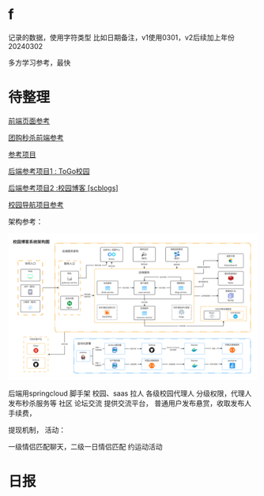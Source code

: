 # f
记录的数据，使用字符类型
比如日期备注，v1使用0301，v2后续加上年份20240302

多方学习参考，最快
# 待整理
<!--无颜祖  -->
[前端页面参考](https://gitee.com/yaozy717/hbhzdtn)

[团购秒杀前端参考](https://gitee.com/luochangqing/ccm-esn-uniapp?_from=gitee_search)

[参考项目](https://github.com/oddfar/campus-example)

[后端参考项目1 : ToGo校园](https://gitee.com/zengyunengineer/TOGO_School_Miniprograme?_from=gitee_search)


[后端参考项目2 :校园博客 [scblogs]](https://gitee.com/sticki/scblogs?_from=gitee_search)

[校园导航项目参考](https://gitee.com/talmudmaster/GLU-Campus-Guide?_from=gitee_search)

架构参考：

![图片](/docs/_images/framework_1.png)



后端用springcloud 脚手架
校园、saas
拉人
各级校园代理人
分级权限，代理人发布秒杀服务等
社区
论坛交流
提供交流平台，
普通用户发布悬赏，收取发布人手续费，

提现机制，
活动：

一级情侣匹配聊天，二级一日情侣匹配
约运动活动

# 日报

